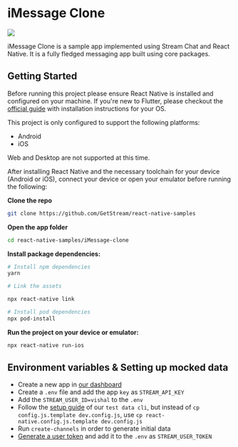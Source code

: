 # iMessage Clone

![](https://user-images.githubusercontent.com/18744505/116126112-a21f4780-a69c-11eb-8d03-dbfc174d04aa.jpg)

iMessage Clone is a sample app implemented using Stream Chat and React Native. It is a fully fledged messaging app built using core packages.

## Getting Started

Before running this project please ensure React Native is installed and configured on your machine. If you're new to Flutter, please checkout the [official guide](https://reactnative.dev/docs/environment-setup) with installation instructions for your OS. 

 

This project is only configured to support the following platforms:

- Android
- iOS

Web and Desktop are not supported at this time. 

After installing React Native and the necessary toolchain for your device (Android or iOS), connect your device or open your emulator before running the following:

**Clone the repo**

```bash
git clone https://github.com/GetStream/react-native-samples
```

**Open the app folder** 

```bash
cd react-native-samples/iMessage-clone
```

**Install package dependencies:**

```bash
# Install npm dependencies
yarn

# Link the assets

npx react-native link

# Install pod dependencies
npx pod-install
```

**Run the project on your device or emulator:**

```bash
npx react-native run-ios
```

## Environment variables & Setting up mocked data

- Create a new app in [our dashboard](https://dashboard.getstream.io/dashboard)
- Create a `.env` file and add the app `key` as `STREAM_API_KEY`
- Add the `STREAM_USER_ID=vishal` to the `.env`
- Follow the [setup guide](https://github.com/GetStream/stream-chat-test-data-cli#-setup) of our `test data cli`, but instead of `cp config.js.template dev.config.js`, use `cp react-native.config.js.template dev.config.js`
- Run `create-channels` in order to generate initial data
- [Generate a user token](https://getstream.io/chat/docs/react-native/token_generator) and add it to the `.env` as `STREAM_USER_TOKEN`
